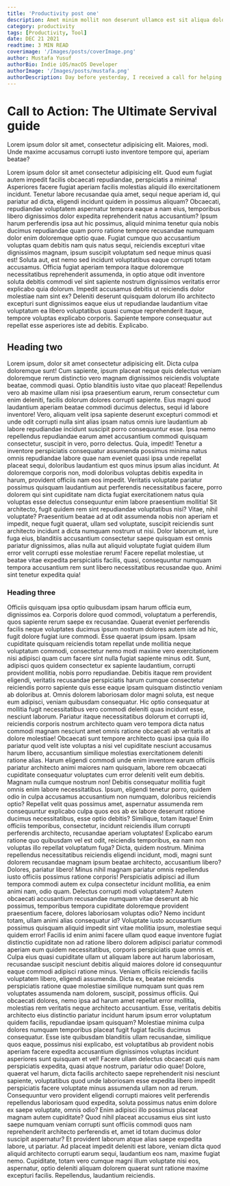 ```yaml
---
title: 'Productivity post one'
description: Amet minim mollit non deserunt ullamco est sit aliqua dolor do amet sint. Velit officia consequat duis enim velit mollit. Exercitation veniam consequat sunt nostrud amet.
category: productivity
tags: [Productivity, Tool]
date: DEC 21 2021
readtime: 3 MIN READ
coverimage: '/Images/posts/coverImage.png'
author: Mustafa Yusuf
authorBio: Indie iOS/macOS Developer
authorImage: '/Images/posts/mustafa.png'
authorDescription: Day before yesterday, I received a call for helping out a mutual connection with their react native app for iOS. I have never worked on react native. 
---
```



# Call to Action: The Ultimate Servival guide

Lorem ipsum dolor sit amet, consectetur adipisicing elit. Maiores, modi. Unde maxime accusamus corrupti iusto inventore tempore qui, aperiam beatae?

Lorem ipsum dolor sit amet consectetur adipisicing elit. Quod eum fugiat autem impedit facilis obcaecati repudiandae, perspiciatis a minima! Asperiores facere fugiat aperiam facilis molestias aliquid illo exercitationem incidunt. Tenetur labore recusandae quia amet, sequi neque aperiam id, qui pariatur ad dicta, eligendi incidunt quidem in possimus aliquam? Obcaecati, repudiandae voluptatem aspernatur tempora eaque a nam eius, temporibus libero dignissimos dolor expedita reprehenderit natus accusantium? Ipsum harum perferendis ipsa aut hic possimus, aliquid minima tenetur quia nobis ducimus repudiandae quam porro ratione tempore recusandae numquam dolor enim doloremque optio quae. Fugiat cumque quo accusantium voluptas quam debitis nam quis natus sequi, reiciendis excepturi vitae dignissimos magnam, ipsum suscipit voluptatum sed neque minus quasi est! Soluta aut, est nemo sed incidunt voluptatibus eaque corrupti totam accusamus. Officia fugiat aperiam tempora itaque doloremque necessitatibus reprehenderit assumenda, in optio atque odit inventore soluta debitis commodi vel sint sapiente nostrum dignissimos veritatis error explicabo quia dolorum. Impedit accusamus debitis ut reiciendis dolor molestiae nam sint ex? Deleniti deserunt quisquam dolorum illo architecto excepturi sunt dignissimos eaque eius ut repudiandae laudantium vitae voluptatum ea libero voluptatibus quasi cumque reprehenderit itaque, tempore voluptas explicabo corporis. Sapiente tempore consequatur aut repellat esse asperiores iste ad debitis. Explicabo.



## Heading two

Lorem ipsum, dolor sit amet consectetur adipisicing elit. Dicta culpa doloremque sunt! Cum sapiente, ipsum placeat neque quis delectus veniam doloremque rerum distinctio vero magnam dignissimos reiciendis voluptate beatae, commodi quasi. Optio blanditiis iusto vitae quo placeat! Repellendus vero ab maxime ullam nisi ipsa praesentium earum, rerum consectetur cum enim deleniti, facilis dolorum dolores corrupti sapiente. Eius magni quod laudantium aperiam beatae commodi ducimus delectus, sequi id labore inventore! Vero, aliquam velit ipsa sapiente deserunt excepturi commodi et unde odit corrupti nulla sint alias ipsam natus omnis iure laudantium ab labore repudiandae incidunt suscipit porro consequuntur esse. Ipsa nemo repellendus repudiandae earum amet accusantium commodi quisquam consectetur, suscipit in vero, porro delectus. Quia, impedit! Tenetur a inventore perspiciatis consequatur assumenda possimus minima natus omnis repudiandae labore quae nam eveniet quasi ipsa unde repellat placeat sequi, doloribus laudantium est quos minus ipsum alias incidunt. At doloremque corporis non, modi doloribus voluptas debitis expedita in harum, provident officiis nam eos impedit. Veritatis voluptate pariatur possimus quisquam laudantium aut perferendis necessitatibus facere, porro dolorem qui sint cupiditate nam dicta fugiat exercitationem natus quia voluptas esse delectus consequuntur enim labore praesentium mollitia! Sit architecto, fugit quidem rem sint repudiandae voluptatibus nisi? Vitae, nihil voluptate? Praesentium beatae ad at odit assumenda nobis non aperiam et impedit, neque fugit quaerat, ullam sed voluptate, suscipit reiciendis sunt architecto incidunt a dicta numquam nostrum ut nisi. Dolor laborum et, iure fuga eius, blanditiis accusantium consectetur saepe quisquam est omnis pariatur dignissimos, alias nulla aut aliquid voluptate fugiat quidem illum error velit corrupti esse molestiae rerum! Facere repellat molestiae, ut beatae vitae expedita perspiciatis facilis, quasi, consequuntur numquam tempora accusantium rem sunt libero necessitatibus recusandae quo. Animi sint tenetur expedita quia! 


### Heading three


Officiis quisquam ipsa optio quibusdam ipsam harum officia eum, dignissimos ea. Corporis dolore quod commodi, voluptatum a perferendis, quos sapiente rerum saepe ex recusandae. Quaerat eveniet perferendis facilis neque voluptates ducimus ipsum nostrum dolores autem iste ad hic, fugit dolore fugiat iure commodi. Esse quaerat ipsum ipsam. Ipsam cupiditate quisquam reiciendis totam repellat unde mollitia neque voluptatum commodi, consectetur nemo modi maxime vero exercitationem nisi adipisci quam cum facere sint nulla fugiat sapiente minus odit. Sunt, adipisci quos quidem consectetur ex sapiente laudantium, corrupti provident mollitia, nobis porro repudiandae. Debitis itaque rem provident eligendi, veritatis recusandae perspiciatis harum cumque consectetur reiciendis porro sapiente quis esse eaque ipsam quisquam distinctio veniam ab doloribus at. Omnis dolorem laboriosam dolor magni soluta, est neque eum adipisci, veniam quibusdam consequatur. Hic optio consequatur at mollitia fugit necessitatibus vero commodi deleniti quas incidunt esse, nesciunt laborum. Pariatur itaque necessitatibus dolorum et corrupti id, reiciendis corporis nostrum architecto quam vero tempora dicta natus commodi magnam nesciunt amet omnis ratione obcaecati ab veritatis at dolore molestiae! Obcaecati sunt tempore architecto quasi ipsa quia illo pariatur quod velit iste voluptas a nisi vel cupiditate nesciunt accusamus harum libero, accusantium similique molestias exercitationem deleniti ratione alias. Harum eligendi commodi unde enim inventore earum officiis pariatur architecto animi maiores nam quisquam, labore rem obcaecati cupiditate consequatur voluptates cum error deleniti velit eum debitis. Magnam nulla cumque nostrum non! Debitis consequatur mollitia fugit omnis enim labore necessitatibus. Ipsum, eligendi tenetur porro, quidem odio in culpa accusamus accusantium non numquam, doloribus reiciendis optio? Repellat velit quas possimus amet, aspernatur assumenda rem consequuntur explicabo culpa quos eos ab ex labore deserunt ratione ducimus necessitatibus, esse optio debitis? Similique, totam itaque! Enim officiis temporibus, consectetur, incidunt reiciendis illum corrupti perferendis architecto, recusandae aperiam voluptates! Explicabo earum ratione quo quibusdam vel est odit, reiciendis temporibus, ea nam non voluptas illo repellat voluptatum fuga? Dicta, quidem nostrum. Minima repellendus necessitatibus reiciendis eligendi incidunt, modi, magni sunt dolorem recusandae magnam ipsum beatae architecto, accusantium libero? Dolores, pariatur libero! Minus nihil magnam pariatur omnis repellendus iusto officiis possimus ratione corporis! Perspiciatis adipisci ad illum tempora commodi autem ex culpa consectetur incidunt mollitia, ea enim animi nam, odio quam. Delectus corrupti modi voluptatem? Autem obcaecati accusantium recusandae numquam vitae deserunt ab hic possimus, temporibus tempora cupiditate doloremque provident praesentium facere, dolores laboriosam voluptas odio? Nemo incidunt totam, ullam animi alias consequatur id? Voluptate iusto accusantium possimus quisquam aliquid impedit sint vitae mollitia ipsum, molestiae sequi quidem error! Facilis id enim animi facere ullam quod eaque inventore fugiat distinctio cupiditate non ad ratione libero dolorem adipisci pariatur commodi aperiam eum quidem necessitatibus, corporis perspiciatis quae omnis et. Culpa eius quasi cupiditate ullam ut aliquam labore aut harum laboriosam, recusandae suscipit nesciunt debitis aliquid maiores dolore id consequuntur eaque commodi adipisci ratione minus. Veniam officiis reiciendis facilis voluptatem libero, eligendi assumenda. Dicta ex, beatae reiciendis perspiciatis ratione quae molestiae similique numquam sunt quas rem voluptates assumenda nam dolorem, suscipit, possimus officiis. Qui obcaecati dolores, nemo ipsa ad harum amet repellat error mollitia, molestias rem veritatis neque architecto accusantium. Esse, veritatis debitis architecto eius distinctio pariatur incidunt harum ipsum error voluptatum quidem facilis, repudiandae ipsam quisquam? Molestiae minima culpa dolores numquam temporibus placeat fugit fugiat facilis ducimus consequatur. Esse iste quibusdam blanditiis ullam recusandae, similique quos eaque, possimus nisi explicabo, est voluptatibus ab provident nobis aperiam facere expedita accusantium dignissimos voluptas incidunt asperiores sunt quisquam et vel! Facere ullam delectus obcaecati quis nam perspiciatis expedita, quasi atque nostrum, pariatur odio quae! Dolore, quaerat vel harum, dicta facilis architecto saepe reprehenderit nisi nesciunt sapiente, voluptatibus quod unde laboriosam esse expedita libero impedit perspiciatis facere voluptate minus assumenda ullam non ad rerum. Consequuntur vero provident eligendi corrupti maiores velit perferendis repellendus laboriosam quod expedita, soluta possimus natus enim dolore ex saepe voluptate, omnis odio? Enim adipisci illo possimus placeat magnam autem cupiditate? Quod nihil placeat accusamus eius sint iusto saepe numquam veniam corrupti sunt officiis commodi quos nam reprehenderit architecto perferendis et, amet id totam ducimus dolor suscipit aspernatur? Et provident laborum atque alias saepe expedita labore, ut pariatur. Ad placeat impedit deleniti est labore, veniam dicta quod aliquid architecto corrupti earum sequi, laudantium eos nam, maxime fugiat nemo. Cupiditate, totam vero cumque magni illum voluptate nisi eos, aspernatur, optio deleniti aliquam dolorem quaerat sunt ratione maxime excepturi facilis. Repellendus, laudantium reiciendis.
